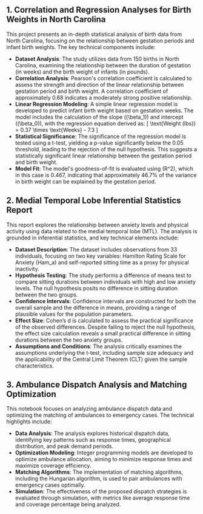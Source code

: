 ## 1. Correlation and Regression Analyses for Birth Weights in North Carolina

This project presents an in-depth statistical analysis of birth data from North Carolina, focusing on the relationship between gestation periods and infant birth weights. The key technical components include:

- **Dataset Analysis**: The study utilizes data from 150 births in North Carolina, examining the relationship between the duration of gestation (in weeks) and the birth weight of infants (in pounds).
- **Correlation Analysis**: Pearson's correlation coefficient is calculated to assess the strength and direction of the linear relationship between gestation period and birth weight. A correlation coefficient of approximately 0.68 indicates a moderately strong positive relationship.
- **Linear Regression Modeling**: A simple linear regression model is developed to predict infant birth weight based on gestation weeks. The model includes the calculation of the slope (\(\beta_1\)) and intercept (\(\beta_0\)), with the regression equation derived as:
  \[
  \text{Weight (lbs)} = 0.37 \times \text{Weeks} - 7.3
  \]
- **Statistical Significance**: The significance of the regression model is tested using a t-test, yielding a p-value significantly below the 0.05 threshold, leading to the rejection of the null hypothesis. This suggests a statistically significant linear relationship between the gestation period and birth weight.
- **Model Fit**: The model's goodness-of-fit is evaluated using \(R^2\), which in this case is 0.467, indicating that approximately 46.7% of the variance in birth weight can be explained by the gestation period.

## 2. Medial Temporal Lobe Inferential Statistics Report

This report explores the relationship between anxiety levels and physical activity using data related to the medial temporal lobe (MTL). The analysis is grounded in inferential statistics, and key technical elements include:

- **Dataset Description**: The dataset includes observations from 33 individuals, focusing on two key variables: Hamilton Rating Scale for Anxiety (Ham_a) and self-reported sitting time as a proxy for physical inactivity.
- **Hypothesis Testing**: The study performs a difference of means test to compare sitting durations between individuals with high and low anxiety levels. The null hypothesis posits no difference in sitting duration between the two groups.
- **Confidence Intervals**: Confidence intervals are constructed for both the overall sample and the difference in means, providing a range of plausible values for the population parameters.
- **Effect Size**: Cohen’s d is calculated to assess the practical significance of the observed differences. Despite failing to reject the null hypothesis, the effect size calculation reveals a small practical difference in sitting durations between the two anxiety groups.
- **Assumptions and Conditions**: The analysis critically examines the assumptions underlying the t-test, including sample size adequacy and the applicability of the Central Limit Theorem (CLT) given the sample characteristics.

## 3. Ambulance Dispatch Analysis and Matching Optimization

This notebook focuses on analyzing ambulance dispatch data and optimizing the matching of ambulances to emergency cases. The technical highlights include:

- **Data Analysis**: The analysis explores historical dispatch data, identifying key patterns such as response times, geographical distribution, and peak demand periods.
- **Optimization Modeling**: Integer programming models are developed to optimize ambulance allocation, aiming to minimize response times and maximize coverage efficiency.
- **Matching Algorithms**: The implementation of matching algorithms, including the Hungarian algorithm, is used to pair ambulances with emergency cases optimally.
- **Simulation**: The effectiveness of the proposed dispatch strategies is evaluated through simulation, with metrics like average response time and coverage percentage being analyzed.
